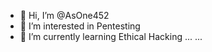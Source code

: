 - 👋 Hi, I’m @AsOne452
- 👀 I’m interested in Pentesting
- 🌱 I’m currently learning Ethical Hacking
...
...

<!---
AsOne452/AsOne452 is a ✨ special ✨ repository because its `README.md` (this file) appears on your GitHub profile.
You can click the Preview link to take a look at your changes.
--->
